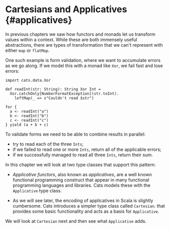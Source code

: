 # Cartesians and Applicatives {#applicatives}

In previous chapters we saw how functors and monads let us transform values within a context. While these are both immensely useful abstractions, there are types of transformation that we can't represent with either `map` or `flatMap`.

One such example is form validation, where we want to accumulate errors as we go along. If we model this with a monad like `Xor`, we fail fast and lose errors:

```tut:book
import cats.data.Xor

def readInt(str: String): String Xor Int =
  Xor.catchOnly[NumberFormatException](str.toInt).
    leftMap(_ => s"Couldn't read $str")

for {
  a <- readInt("a")
  b <- readInt("b")
  c <- readInt("c")
} yield (a + b + c)
```

To validate forms we need to be able to combine results in parallel:

- try to read each of the three `Ints`;
- if we failed to read one or more `Ints`, return all of the applicable errors;
- if we successfully managed to read all three `Ints`, return their sum.

In this chapter we will look at two type classes that support this pattern:

- *Applicative functors*, also known as *applicatives*,
  are a well known functional programming construct
  that appear in many functional programming languages and libraries.
  Cats models these with the `Applicative` type class.

- As we will see later,
  the encoding of applicatives in Scala is slightly cumbersome.
  Cats introduces a simpler type class called `Cartesian`.
  that provides some basic functionality and acts as a basis for `Applicative`.

We will look at `Cartesian` next and then see what `Applicative` adds.
